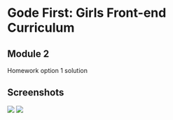# Gode First: Girls Front-end Curriculum

## Module 2

Homework option 1 solution 

## Screenshots

![](https://res.cloudinary.com/ninaw/image/upload/c_scale,h_850,w_620/v1588213835/homework_index_web_p5wvxd.png)
![](https://res.cloudinary.com/ninaw/image/upload/c_scale,h_850/v1588213826/homework_index_mobile_rwsw9o.png)
![]()
![]()
